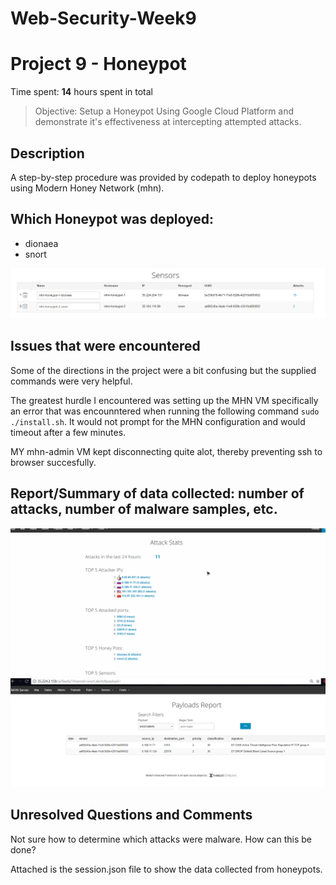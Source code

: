 # Web-Security-Week9

# Project 9 - Honeypot

Time spent: **14** hours spent in total

> Objective: Setup a Honeypot Using Google Cloud Platform and demonstrate it's effectiveness at intercepting attempted attacks.

## Description

A step-by-step procedure was provided by codepath to deploy honeypots using Modern Honey Network (mhn).

## Which Honeypot was deployed:
- dionaea
- snort

<img src='Honeypot(s) Deployed.PNG' title= 'Honeypots Deployed' width='' alt='' />


## Issues that were encountered

Some of the directions in the project were a bit confusing but the supplied commands were very helpful.  

The greatest hurdle I encountered was setting up the MHN VM specifically an error that was encounntered when running the following command  ```sudo ./install.sh```. It would not prompt for the MHN configuration and would timeout after a few minutes. 

MY mhn-admin VM kept disconnecting quite alot, thereby preventing ssh to browser succesfully. 

## Report/Summary of data collected: number of attacks, number of malware samples, etc.

<img src='Attack Report Summary.gif' title= 'Attack Summary' width='' alt='' />



<img src='Snip4.PNG' title= 'Payloads' width='' alt='' />


## Unresolved Questions and Comments
Not sure how to determine which attacks were malware. How can this be done?

Attached is the session.json file to show the data collected from honeypots.


